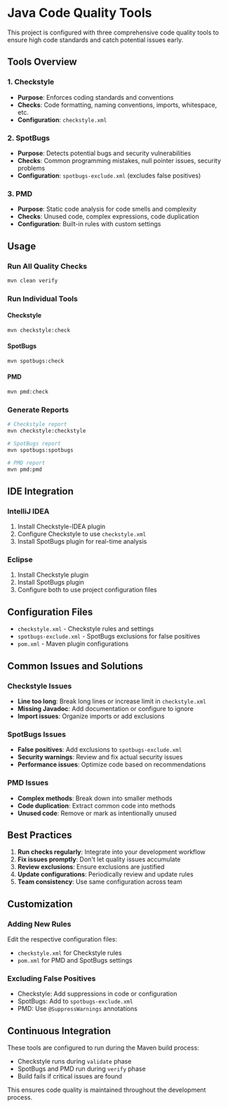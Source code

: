 # Java Code Quality Tools

This project is configured with three comprehensive code quality tools to ensure high code standards and catch potential issues early.

## Tools Overview

### 1. Checkstyle
- **Purpose**: Enforces coding standards and conventions
- **Checks**: Code formatting, naming conventions, imports, whitespace, etc.
- **Configuration**: `checkstyle.xml`

### 2. SpotBugs
- **Purpose**: Detects potential bugs and security vulnerabilities
- **Checks**: Common programming mistakes, null pointer issues, security problems
- **Configuration**: `spotbugs-exclude.xml` (excludes false positives)

### 3. PMD
- **Purpose**: Static code analysis for code smells and complexity
- **Checks**: Unused code, complex expressions, code duplication
- **Configuration**: Built-in rules with custom settings

## Usage

### Run All Quality Checks
```bash
mvn clean verify
```

### Run Individual Tools

#### Checkstyle
```bash
mvn checkstyle:check
```

#### SpotBugs
```bash
mvn spotbugs:check
```

#### PMD
```bash
mvn pmd:check
```

### Generate Reports
```bash
# Checkstyle report
mvn checkstyle:checkstyle

# SpotBugs report
mvn spotbugs:spotbugs

# PMD report
mvn pmd:pmd
```

## IDE Integration

### IntelliJ IDEA
1. Install Checkstyle-IDEA plugin
2. Configure Checkstyle to use `checkstyle.xml`
3. Install SpotBugs plugin for real-time analysis

### Eclipse
1. Install Checkstyle plugin
2. Install SpotBugs plugin
3. Configure both to use project configuration files

## Configuration Files

- `checkstyle.xml` - Checkstyle rules and settings
- `spotbugs-exclude.xml` - SpotBugs exclusions for false positives
- `pom.xml` - Maven plugin configurations

## Common Issues and Solutions

### Checkstyle Issues
- **Line too long**: Break long lines or increase limit in `checkstyle.xml`
- **Missing Javadoc**: Add documentation or configure to ignore
- **Import issues**: Organize imports or add exclusions

### SpotBugs Issues
- **False positives**: Add exclusions to `spotbugs-exclude.xml`
- **Security warnings**: Review and fix actual security issues
- **Performance issues**: Optimize code based on recommendations

### PMD Issues
- **Complex methods**: Break down into smaller methods
- **Code duplication**: Extract common code into methods
- **Unused code**: Remove or mark as intentionally unused

## Best Practices

1. **Run checks regularly**: Integrate into your development workflow
2. **Fix issues promptly**: Don't let quality issues accumulate
3. **Review exclusions**: Ensure exclusions are justified
4. **Update configurations**: Periodically review and update rules
5. **Team consistency**: Use same configuration across team

## Customization

### Adding New Rules
Edit the respective configuration files:
- `checkstyle.xml` for Checkstyle rules
- `pom.xml` for PMD and SpotBugs settings

### Excluding False Positives
- Checkstyle: Add suppressions in code or configuration
- SpotBugs: Add to `spotbugs-exclude.xml`
- PMD: Use `@SuppressWarnings` annotations

## Continuous Integration

These tools are configured to run during the Maven build process:
- Checkstyle runs during `validate` phase
- SpotBugs and PMD run during `verify` phase
- Build fails if critical issues are found

This ensures code quality is maintained throughout the development process. 